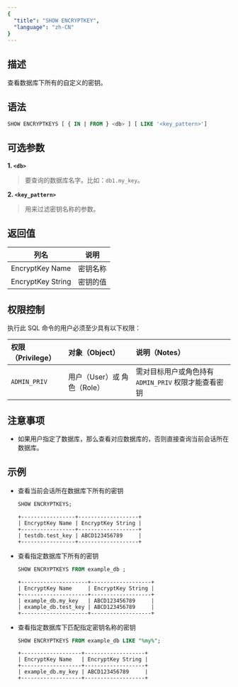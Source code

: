 ```yaml
---
{
  "title": "SHOW ENCRYPTKEY",
  "language": "zh-CN"
}
---
```


## 描述

查看数据库下所有的自定义的密钥。

## 语法

```sql
SHOW ENCRYPTKEYS [ { IN | FROM } <db> ] [ LIKE '<key_pattern>']
```

## 可选参数

**1. `<db>`**

> 要查询的数据库名字。比如：`db1.my_key`。


**2. `<key_pattern>`**

> 用来过滤密钥名称的参数。

## 返回值

| 列名                | 说明   |
|-------------------|------|
| EncryptKey Name   | 密钥名称 |
| EncryptKey String | 密钥的值 |

## 权限控制

执行此 SQL 命令的用户必须至少具有以下权限：

| 权限（Privilege） | 对象（Object）          | 说明（Notes）                         |
|:--------------|:--------------------|:----------------------------------|
| `ADMIN_PRIV`  | 用户（User）或 角色（Role） | 需对目标用户或角色持有 `ADMIN_PRIV` 权限才能查看密钥 |

## 注意事项

- 如果用户指定了数据库，那么查看对应数据库的，否则直接查询当前会话所在数据库。

## 示例

- 查看当前会话所在数据库下所有的密钥

    ```sql
    SHOW ENCRYPTKEYS;
    ```
     ```text
    +-----------------+-------------------+
    | EncryptKey Name | EncryptKey String |
    +-----------------+-------------------+
    | testdb.test_key | ABCD123456789     |
    +-----------------+-------------------+
    ```

- 查看指定数据库下所有的密钥

    ```sql
    SHOW ENCRYPTKEYS FROM example_db ;
    ```
    ```text
    +---------------------+-------------------+
    | EncryptKey Name     | EncryptKey String |
    +---------------------+-------------------+
    | example_db.my_key   | ABCD123456789     |
    | example_db.test_key | ABCD123456789     |
    +---------------------+-------------------+
     ```

- 查看指定数据库下匹配指定密钥名称的密钥

    ```sql
    SHOW ENCRYPTKEYS FROM example_db LIKE "%my%";
    ```
    ```text
    +-------------------+-------------------+
    | EncryptKey Name   | EncryptKey String |
    +-------------------+-------------------+
    | example_db.my_key | ABCD123456789     |
    +-------------------+-------------------+
     ```


